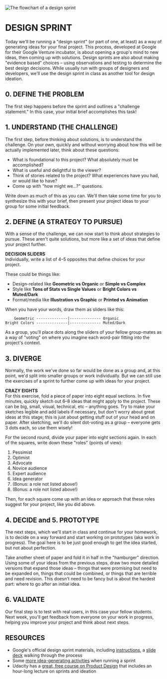 ![The flowchart of a design sprint](https://raw.githubusercontent.com/jeffThompson/DataVisualization/master/Images/Week10-FinalProject/DesignSprintFlowchart.png)

# DESIGN SPRINT  

Today we'll be running a "design sprint" (or part of one, at least) as a way of generating ideas for your final project. This process, developed at Google for their Google Venture incubator, is about opening a group's mind to new ideas, then coming up with solutions. Design sprints are also about making "evidence based" choices – using observations and testing to determine the best design decisions. While usually run with groups of designers and developers, we'll use the design sprint in class as another tool for design ideation.


## 0. DEFINE THE PROBLEM  
The first step happens before the sprint and outlines a "challenge statement." In this case, your initial brief accomplishes this task!


## 1. UNDERSTAND (THE CHALLENGE)  
The first step, before thinking about solutions, is to understand the challenge. On your own, quickly and without worrying about how this will be actually implemented later, think about these questions:

* What is foundational to this project? What absolutely must be accomplished?  
* What is useful and delightful to the viewer?  
* Think of stories related to the project? What experiences have you had, or would like to have?  
* Come up with "how might we...?" questions.  

Write down as much of this as you can. We'll then take some time for you to synthesize this with your brief, then present your project ideas to your group for some initial feedback.


## 2. DEFINE (A STRATEGY TO PURSUE)  
With a sense of the challenge, we can now start to think about strategies to pursue. These aren't quite solutions, but more like a set of ideas that define your project further.

**DECISION SLIDERS**  
Individually, write a list of 4–5 opposites that define choices for your project. 

These could be things like:  
* Design-related like **Geometric vs Organic** or **Simple vs Complex**  
* Style like **Tons of Stats vs Single Values** or **Bright Colors vs Muted/Dark**  
* Format/media like **Illustration vs Graphic** or **Printed vs Animation**  

When you have your words, draw them as sliders like this:  

        Geometric --------------|-------------- Organic
    Bright Colors --------------|-------------- Muted/Dark

As a group, you'll place dots along the sliders of your fellow group-mates as a way of "voting" on where you imagine each word-pair fitting into the project's context.


## 3. DIVERGE  
Normally, the work we've done so far would be done as a group and, at this point, we'd split into smaller groups or work individually. But we can still use the exercises of a sprint to further come up with ideas for your project.

**CRAZY EIGHTS**  
For this exercise, fold a piece of paper into eight equal sections. In five minutes, quickly sketch out 6–8 ideas that might apply to the project. These can be big, small, visual, technical, etc – anything goes. Try to make your sketches legible and add labels if necessary, but don't worry about great ideas at this stage; this is just about getting stuff out of your head and on paper. After sketching, we'll do silent dot-voting as a group – everyone gets 3 dots each, so use them wisely! 

For the second round, divide your paper into eight sections again. In each of the squares, write down these "roles" (points of view):

1. Pessimist  
2. Optimist  
3. Advocate  
4. Novice audience  
5. Expert audience  
6. Idea generator  
7. (Bonus: a role not listed above!)  
8. (Bonus: a role not listed above!)  

Then, for each square come up with an idea or approach that these roles suggest for your project, like you did above.


## 4. DECIDE and 5. PROTOTYPE  
The next steps, which we'll start in class and continue for your homework, is to decide on a way forward and start working on prototypes (aka work in progress). The goal here is to be just good enough to get the idea started, but not about perfection.

Take another sheet of paper and fold it in half in the "hamburger" direction. Using some of your ideas from the previous steps, draw two more detailed versions that expand those ideas – things that were promising but need to be expanded on, things that could be combined, or things that are terrible and need revision. This doesn't need to be fancy but is about the hardest part: where to go after an initial idea.


## 6. VALIDATE  
Our final step is to test with real users, in this case your fellow students. Next week, you'll get feedback from everyone on your work in progress, helping you improve your project and think about next steps.


## RESOURCES  
* Google's official design sprint materials, including [instructions](http://www.gv.com/sprint/), a [slide deck](https://developers.google.com/design-sprint/downloads/DesignSprintMethods.pdf) walking through the process  
* Some [more idea-generating activities](https://medium.com/@tw_jaymount/what-is-a-design-sprint-ac27495e932e) when running a sprint  
* Udacity has a [great, free course on Product Design](https://www.udacity.com/course/product-design--ud509) that includes an hour-long lecture on sprints and ideation  

